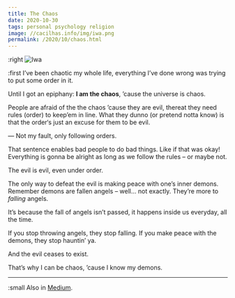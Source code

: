 ```yaml
---
title: The Chaos
date: 2020-10-30
tags: personal psychology religion
image: //cacilhas.info/img/iwa.png
permalink: /2020/10/chaos.html
---
```

[image]: {{{image}}}
[Medium]: https://cacilhas.medium.com/chaos-70f3b1ed6c77

:right ![Iwa][image]

:first I’ve been chaotic my whole life, everything I’ve done wrong was trying to
put some order in it.

Until I got an epiphany: **I am the chaos**, ’cause the universe is chaos.

People are afraid of the the chaos ’cause they are evil, thereat they need rules
(order) to keep’em in line. What they dunno (or pretend notta know) is that the
order‘s just an excuse for them to be evil.

— Not my fault, only following orders.

That sentence enables bad people to do bad things. Like if that was okay!
Everything is gonna be alright as long as we follow the rules – or maybe not.

The evil is evil, even under order.

The only way to defeat the evil is making peace with one’s inner demons.
Remember demons are fallen angels – well… not exactly. They’re more to
*falling* angels.

It’s because the fall of angels isn’t passed, it happens inside us everyday, all
the time.

If you stop throwing angels, they stop falling. If you make peace with the
demons, they stop hauntin’ ya.

And the evil ceases to exist.

That’s why I can be chaos, ’cause I know my demons.

-----

:small Also in [Medium][].
